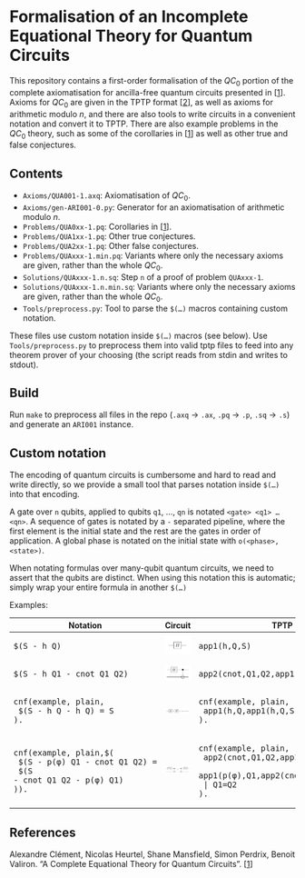 Formalisation of an Incomplete Equational Theory for Quantum Circuits
=====================================================================

This repository contains a first-order formalisation of the $QC_0$ portion of the complete axiomatisation for ancilla-free quantum circuits presented in \[[1]\]. Axioms for $QC_0$ are given in the TPTP format \[[2]\], as well as axioms for arithmetic modulo $n$, and there are also tools to write circuits in a convenient notation and convert it to TPTP. There are also example problems in the $QC_0$ theory, such as some of the corollaries in \[[1]\] as well as other true and false conjectures.

## Contents

- `Axioms/QUA001-1.axq`: Axiomatisation of $QC_0$. 
- `Axioms/gen-ARI001-0.py`: Generator for an axiomatisation of arithmetic modulo $n$. 
- `Problems/QUA0xx-1.pq`: Corollaries in \[[1]\]. 
- `Problems/QUA1xx-1.pq`: Other true conjectures.
- `Problems/QUA2xx-1.pq`: Other false conjectures.
- `Problems/QUAxxx-1.min.pq`: Variants where only the necessary axioms are given, rather than the whole $QC_0$.
- `Solutions/QUAxxx-1.n.sq`: Step `n` of a proof of problem `QUAxxx-1`. 
- `Solutions/QUAxxx-1.n.min.sq`: Variants where only the necessary axioms are given, rather than the whole $QC_0$. 
- `Tools/preprocess.py`: Tool to parse the `$(…)` macros containing custom notation. 

These files use custom notation inside `$(…)` macros (see below). Use `Tools/preprocess.py` to preprocess them into valid tptp files to feed into any theorem prover of your choosing (the script reads from stdin and writes to stdout). 

## Build

Run `make` to preprocess all files in the repo (`.axq` → `.ax`, `.pq` → `.p`, `.sq` → `.s`) and generate an `ARI001` instance. 

## Custom notation

The encoding of quantum circuits is cumbersome and hard to read and write directly, so we provide a small tool that parses notation inside `$(…)` into that encoding. 

A gate over `n` qubits, applied to qubits `q1`, …, `qn` is notated `<gate> <q1> … <qn>`. 
A sequence of gates is notated by a `-` separated pipeline, where the first element is the initial state and the rest are the gates in order of application. 
A global phase is notated on the initial state with `o(<phase>,<state>)`. 

When notating formulas over many-qubit quantum circuits, we need to assert that the qubits are distinct. When using this notation this is automatic; simply wrap your entire formula in another `$(…)`

Examples:

| Notation | Circuit | TPTP |
| --- | --- | --- |
| <pre>$(S - h Q)</pre> | ![Illustration of the previous circuit](example1.png) | <pre>app1(h,Q,S)</pre> |
| <pre>$(S - h Q1 - cnot Q1 Q2)</pre> | ![Illustration of the previous circuit](example2.png) | <pre>app2(cnot,Q1,Q2,app1(h,Q1,S))</pre> |
| <pre>cnf(example, plain,<br>  $(S - h Q - h Q) = S<br>).</pre> | ![Illustration of the previous circuit](example3.png) | <pre>cnf(example, plain,<br>  app1(h,Q,app1(h,Q,S))<br>).</pre> |
| <pre>cnf(example, plain,$(<br>  $(S - p(φ) Q1 - cnot Q1 Q2) =<br>  $(S - cnot Q1 Q2 - p(φ) Q1)<br>)).</pre> | ![Illustration of the previous circuit](example4.png) | <pre>cnf(example, plain,<br>  app2(cnot,Q1,Q2,app1(p(φ),Q1,S)) =<br>  app1(p(φ),Q1,app2(cnot,Q1,Q2,S))<br>  \| Q1=Q2<br>).</pre> |

## References

Alexandre Clément, Nicolas Heurtel, Shane Mansfield, Simon Perdrix, Benoit Valiron. “A Complete Equational Theory for Quantum Circuits”. \[[1]\]

[1]: https://arxiv.org/abs/2206.10577

[2]: https://tptp.org/
